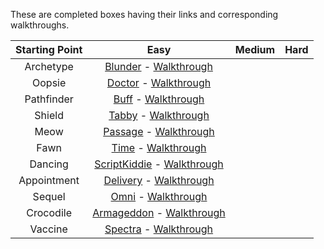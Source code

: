 These are completed boxes having their links and corresponding walkthroughs.

|**Starting Point**|**Easy**|**Medium**|**Hard**|
|:---:|:---:|:---:|:---:|
|Archetype|[Blunder](https://app.hackthebox.com/machines/Blunder) - [Walkthrough]()|||
|Oopsie|[Doctor](https://app.hackthebox.com/machines/Doctor) - [Walkthrough]()|||
|Pathfinder|[Buff](https://app.hackthebox.com/machines/Buff) - [Walkthrough]()|||
|Shield|[Tabby](https://app.hackthebox.com/machines/Tabby) - [Walkthrough]()|||
|Meow|[Passage](https://app.hackthebox.com/machines/Passage) - [Walkthrough]()|||
|Fawn|[Time](https://app.hackthebox.com/machines/Time) - [Walkthrough]()|||
|Dancing|[ScriptKiddie](https://app.hackthebox.com/machines/ScriptKiddie) - [Walkthrough]()|||
|Appointment|[Delivery](https://app.hackthebox.com/machines/Delivery) - [Walkthrough](https://hellfire0x01.medium.com/hackthebox-delivery-walkthrough-17720f3e9adf)|||
|Sequel|[Omni](https://app.hackthebox.com/machines/Omni) - [Walkthrough]()|||
|Crocodile|[Armageddon](https://app.hackthebox.com/machines/Armageddon) - [Walkthrough]()|||
|Vaccine|[Spectra](https://app.hackthebox.com/machines/Spectra) - [Walkthrough]()|||
